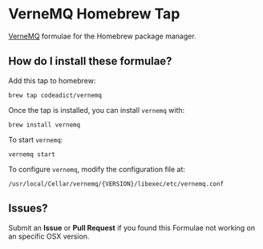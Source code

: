 # VerneMQ Homebrew Tap

[VerneMQ](https://vernemq.com) formulae for the Homebrew package manager.

## How do I install these formulae?

Add this tap to homebrew:

    brew tap codeadict/vernemq

Once the tap is installed, you can install `vernemq` with:

    brew install vernemq

To start `vernemq`:

    vernemq start

To configure `vernemq`, modify the configuration file at:

    /usr/local/Cellar/vernemq/{VERSION}/libexec/etc/vernemq.conf


## Issues?

Submit an **Issue** or **Pull Request** if you found this Formulae not working on an specific OSX version.
